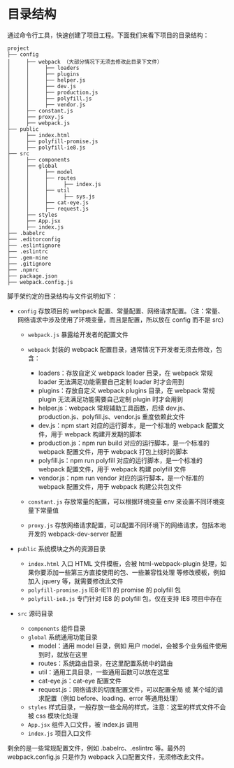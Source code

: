 # 目录结构

通过命令行工具，快速创建了项目工程。下面我们来看下项目的目录结构：

```text
project
├── config
│     ├── webpack （大部分情况下无须去修改此目录下文件）
│     │     ├── loaders
│     │     ├── plugins
│     │     ├── helper.js
│     │     ├── dev.js
│     │     ├── production.js
│     │     ├── polyfill.js
│     │     ├── vendor.js
│     ├── constant.js
│     ├── proxy.js
│     ├── webpack.js
├── public
│     ├── index.html
│     ├── polyfill-promise.js
│     ├── polyfill-ie8.js
├── src
│     ├── components
│     ├── global
│     │     ├── model
│     │     ├── routes
│     │     │     ├── index.js
│     │     ├── util
│     │     │     ├── sys.js
│     │     ├── cat-eye.js
│     │     ├── request.js
│     ├── styles
│     ├── App.jsx
│     ├── index.js
├── .babelrc
├── .editorconfig
├── .eslintignore
├── .eslintrc
├── .gem-mine
├── .gitignore
├── .npmrc
├── package.json
├── webpack.config.js
```

脚手架约定的目录结构与文件说明如下：

* `config` 存放项目的 webpack 配置、常量配置、网络请求配置。（<span class="tip">注：常量、网络请求中涉及使用了环境变量，而且是配置，所以放在 config 而不是 src</span>）

  * `webpack.js` 暴露给开发者的配置文件
  * `webpack` 封装的 webpack 配置目录，通常情况下开发者无须去修改，包含：

    * loaders：存放自定义 webpack loader 目录，在 webpack 常规 loader 无法满足功能需要自己定制 loader 时才会用到
    * plugins：存放自定义 webpack plugins 目录，在 webpack 常规 plugin 无法满足功能需要自己定制 plugin 时才会用到
    * helper.js：webpack 常规辅助工具函数，后续 dev.js、production.js、polyfill.js、vendor.js 重度依赖此文件
    * dev.js：npm start 对应的运行脚本，是一个标准的 webpack 配置文件，用于 webpack 构建开发期的脚本
    * production.js：npm run build 对应的运行脚本，是一个标准的 webpack 配置文件，用于 webpack 打包上线时的脚本
    * polyfill.js：npm run polyfill 对应的运行脚本，是一个标准的 webpack 配置文件，用于 webpack 构建 polyfill 文件
    * vendor.js：npm run vendor 对应的运行脚本，是一个标准的 webpack 配置文件，用于 webpack 构建公共包文件

  * `constant.js` 存放常量的配置，可以根据环境变量 env 来设置不同环境变量下常量值
  * `proxy.js` 存放网络请求配置，可以配置不同环境下的网络请求，包括本地开发的 webpack-dev-server 配置

* `public` 系统模块之外的资源目录

  * `index.html` 入口 HTML 文件模板，会被 html-webpack-plugin 处理，如果你要添加一些第三方直接使用的包、一些兼容性处理 等修改模板，例如加入 jquery 等，就需要修改此文件
  * `polyfill-promise.js` IE8-IE11 的 promise 的 polyfill 包
  * `polyfill-ie8.js` 专门针对 IE8 的 polyfill 包，仅在支持 IE8 项目中存在

* `src` 源码目录
  * `components` 组件目录
  * `global` 系统通用功能目录
    * model：通用 model 目录，例如 用户 model，会被多个业务组件使用到时，就放在这里
    * routes：系统路由目录，在这里配置系统中的路由
    * util：通用工具目录，一些通用函数可以放在这里
    * cat-eye.js：cat-eye 配置文件
    * request.js：网络请求的切面配置文件，可以配置全局 或 某个域的请求配置（例如 before、loading、error 等通用处理）
  * `styles` 样式目录，一般存放一些全局的样式，注意：这里的样式文件不会被 css 模块化处理
  * `App.jsx` 组件入口文件，被 index.js 调用
  * `index.js` 项目入口文件

剩余的是一些常规配置文件，例如 .babelrc、.eslintrc 等。最外的 webpack.config.js 只是作为 webpack 入口配置文件，无须修改此文件。
